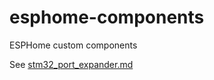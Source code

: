 # esphome-components
ESPHome custom components

See [stm32_port_expander.md](docs/stm32_port_expander.md)